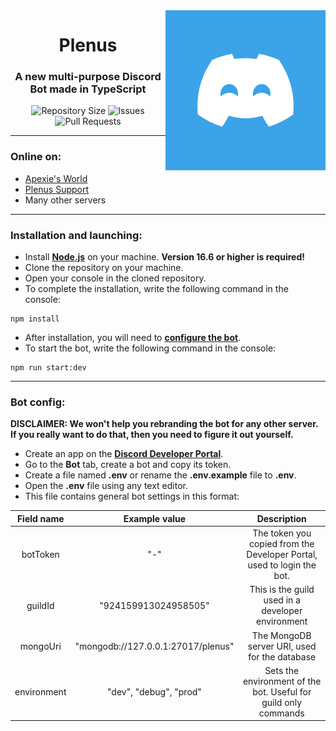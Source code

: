 <img src="/assets/logo.png" alt="CompliBot" align="right" height="256px">
<div align="center">
  <h1>Plenus</h1>
  <h3>A new multi-purpose Discord Bot made in TypeScript</h3>

![Repository Size](https://img.shields.io/github/repo-size/ApexieCommunity/Plenus)
![Issues](https://img.shields.io/github/issues/ApexieCommunity/Plenus)
![Pull Requests](https://img.shields.io/github/issues-pr/ApexieCommunity/Plenus)
</div>

___
### Online on:
- [Apexie's World](https://dsc.gg/apexie)
- [Plenus Support](https://discord.gg/CNTz9fDYYJ)
- Many other servers

___
### Installation and launching:
- Install **[Node.js](https://nodejs.org/)** on your machine. **Version 16.6 or higher is required!**
- Clone the repository on your machine.
- Open your console in the cloned repository.
- To complete the installation, write the following command in the console:
```console
npm install
```
- After installation, you will need to **[configure the bot](#bot-config)**.
- To start the bot, write the following command in the console:
```console
npm run start:dev
```

___
### Bot config:

**DISCLAIMER: We won't help you rebranding the bot for any other server. If you really want to do that, then you need to figure it out yourself.**

- Create an app on the **[Discord Developer Portal](https://discord.com/developers/)**.
- Go to the **Bot** tab, create a bot and copy its token.
- Create a file named **.env** or rename the **.env.example** file to **.env**.
- Open the **.env** file using any text editor.
- This file contains general bot settings in this format:

|       Field name        |               Example value                |                                Description                                |
|:-----------------------:|:------------------------------------------:|:-------------------------------------------------------------------------:|
|         botToken        |                    "-"                     |  The token you copied from the Developer Portal, used to login the bot.   |
|         guildId         |            "924159913024958505"            |              This is the guild used in a developer environment            |
|        mongoUri         |     "mongodb://127.0.0.1:27017/plenus"     |                The MongoDB server URI, used for the database              |
|       environment       |           "dev", "debug", "prod"           |      Sets the environment of the bot. Useful for guild only commands      |
